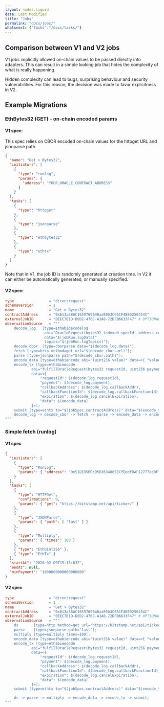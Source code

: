 ```yaml
---
layout: nodes.liquid
date: Last Modified
title: "Jobs"
permalink: "docs/jobs/"
whatsnext: {"Tasks":"/docs/tasks/"}
---
```


## Comparison between V1 and V2 jobs

V1 jobs implicitly allowed on-chain values to be passed directly into adapters. This can result in a simple looking job that hides the complexity of what is really happening.

Hidden complexity can lead to bugs, surprising behaviour and security vulnerabilities. For this reason, the decision was made to favor explicitness in V2.

## Example Migrations

### EthBytes32 (GET) - on-chain encoded params

#### V1 spec:

This spec relies on CBOR encoded on-chain values for the httpget URL and jsonparse path.

```json
{ 
  "name": "Get > Bytes32",
  "initiators": [
    {
      "type": "runlog",
      "params": {
        "address": "YOUR_ORACLE_CONTRACT_ADDRESS"
      }
    }
  ],
  "tasks": [
    {
      "type": "httpget"
    },
    {
      "type": "jsonparse"
    },
    {
      "type": "ethbytes32"
    },
    {
      "type": "ethtx"
    }
  ]
}
```

Note that in V1, the job ID is randomly generated at creation time. In V2 it can either be automatically generated, or manually specified. 

#### V2 spec:


```toml
type                = "directrequest"
schemaVersion       = 1
name                = "Get > Bytes32"
contractAddress     = "0x613a38AC1659769640aaE063C651F48E0250454C"
externalJobID       = "0EEC7E1D-D0D2-476C-A1A8-72DFB6633F47" # OPTIONAL - if left unspecified, a random value will be automatically generated
observationSource   = """
    decode_log   [type=ethabidecodelog
                  abi="OracleRequest(bytes32 indexed specId, address requester, bytes32 requestId, uint256 payment, address callbackAddr, bytes4 callbackFunctionId, uint256 cancelExpiration, uint256 dataVersion, bytes data)"
                  data="$(jobRun.logData)"
                  topics="$(jobRun.logTopics)"];
    decode_cbor  [type=cborparse data="$(decode_log.data)"];
    fetch [type=http method=get url="$(decode_cbor.url)"];
    parse [type=jsonparse path="$(decode_cbor.path)"];
    encode_data [type=ethabiencode abi="(uint256 value)" data=<{ "value": $(parse) }>];
    encode_tx [type=ethabiencode
            abi="fulfillOracleRequest(bytes32 requestId, uint256 payment, address callbackAddress, bytes4 callbackFunctionId, uint256 expiration, bytes32 data)"
            data=<{
                "requestId": $(decode_log.requestId),
                "payment": $(decode_log.payment),
                "callbackAddress": $(decode_log.callbackAddr),
                "callbackFunctionId": $(decode_log.callbackFunctionId),
                "expiration": $(decode_log.cancelExpiration),
                "data": $(encode_data)
            }>];
    submit [type=ethtx to="$(jobSpec.contractAddress)" data="$(encode_tx)"];
    decode_log -> decode_cbor -> fetch -> parse -> encode_data -> encode_tx -> submit;
"""
```

### Simple fetch (runlog)

#### V1 spec

```json
{
  "initiators": [
    {
      "type": "RunLog",
      "params": { "address": "0x51DE85B0cD5B3684865ECfEedfBAF12777cd0Ff8" }
    }
  ],
  "tasks": [
    {
      "type": "HTTPGet",
      "confirmations": 0,
      "params": { "get": "https://bitstamp.net/api/ticker/" }
    },
    {
      "type": "JSONParse",
      "params": { "path": [ "last" ] }
    },
    {
      "type": "Multiply",
      "params": { "times": 100 }
    },
    { "type": "EthUint256" },
    { "type": "EthTx" }
  ],
  "startAt": "2020-02-09T15:13:03Z",
  "endAt": null,
  "minPayment": "1000000000000000000"
}
```

#### V2 spec

```toml
type                = "directrequest"
schemaVersion       = 1
name                = "Get > Bytes32"
contractAddress     = "0x613a38AC1659769640aaE063C651F48E0250454C"
externalJobID       = "0EEC7E1D-D0D2-476C-A1A8-72DFB6633F47" # OPTIONAL - if left unspecified, a random value will be automatically generated
observationSource   = """
    ds       [type=http method=get url="https://bitstamp.net/api/ticker/"];
    parse    [type=jsonparse path="last"];
    multiply [type=multiply times=100];
    encode_data [type=ethabiencode abi="(uint256 value)" data=<{ "value": $(multiply) }>];
    encode_tx [type=ethabiencode
            abi="fulfillOracleRequest(bytes32 requestId, uint256 payment, address callbackAddress, bytes4 callbackFunctionId, uint256 expiration, bytes32 data)"
            data=<{
                "requestId": $(decode_log.requestId),
                "payment": $(decode_log.payment),
                "callbackAddress": $(decode_log.callbackAddr),
                "callbackFunctionId": $(decode_log.callbackFunctionId),
                "expiration": $(decode_log.cancelExpiration),
                "data": $(encode_data)
            }>];
    submit [type=ethtx to="$(jobSpec.contractAddress)" data="$(encode_tx)"];

    ds -> parse -> multiply -> encode_data -> encode_tx -> submit;
"""
```
